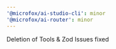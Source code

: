 ```yaml
---
'@microfox/ai-studio-cli': minor
'@microfox/ai-router': minor
---
```


Deletion of Tools & Zod Issues fixed
